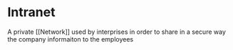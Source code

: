 # Intranet
A private [[Network]] used by interprises in order to share in a secure way the company informaiton to the employees